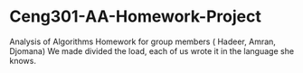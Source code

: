 # Ceng301-AA-Homework-Project
Analysis of Algorithms Homework for group members ( Hadeer, Amran, Djomana)
We made divided the load, each of us wrote it in the language she knows. 
